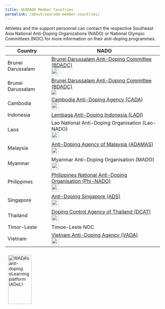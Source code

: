 ```yaml
---
title: SEARADO Member Countries
permalink: /about/searado-member-countries/
---
```

Athletes and the support personnel can contact the respective Southeast Asia National Anti-Doping Organizations (NADO) or National Olympic Committees (NOC) for more information on their anti-doping programmes.

| Country  | NADO |
| --- | --- |
| Brunei Darussalam  | [Brunei Darussalam Anti-Doping Committee (BDADC)](http://www.kkbs.gov.bn/BDADC/Introduction.aspx)<br>[<img src="https://i.ibb.co/vjKKsp5/facebook.png" height="24">](https://www.facebook.com/BruneiDarussalamAntiDopingCommittee)  |
| Brunei Darussalam  | [Brunei Darussalam Anti-Doping Committee (BDADC)](http://www.kkbs.gov.bn/BDADC/Introduction.aspx)<br><a href="https://www.facebook.com/BruneiDarussalamAntiDopingCommittee"><img align="left" src="https://i.ibb.co/vjKKsp5/facebook.png" style="border:none;width26;height26;" /></a> |
| Cambodia  | [Cambodia Anti-Doping Agency (CADA)](http://cada.gov.kh)<br>[<img src="https://i.ibb.co/vjKKsp5/facebook.png" height="24">](https://www.facebook.com/Cambodia-Anti-Doping-Agency-444252702444567/)  |
| Indonesia  | [Lembaga Anti-Doping Indonesia (LADI)](https://antidoping.id/)  |
| Laos  | Lao National Anti-Doping Organisation  (Lao-NADO)<br>[<img src="https://i.ibb.co/vjKKsp5/facebook.png" height="24">](https://www.facebook.com/LAO-NADO-105420464306279)  |
| Malaysia  | [Anti-Doping Agency of Malaysia (ADAMAS)](http://www.adamas.gov.my/en/)<br>[<img src="https://i.ibb.co/vjKKsp5/facebook.png" height="24">](https://www.facebook.com/adamas.my)  |
| Myanmar  | Myanmar Anti-Doping Organisation (MADO)<br>[<img src="https://i.ibb.co/vjKKsp5/facebook.png" height="24">](https://www.facebook.com/MADO-Myanmar-Anti-Doping-Organization-1927126144282271/)  |
| Philippines  | [Philippines National Anti-Doping Organisation (Phi-NADO)](https://phinado.psc.gov.ph)<br>[<img src="https://i.ibb.co/vjKKsp5/facebook.png" height="24">](https://www.facebook.com/phi.nado.35/about?lst=100000482975609%3A100039167085997%3A1563242199)  |
| Singapore  | [Anti-Doping Singapore (ADS)](https://www.sportsingapore.gov.sg/athletes-coaches/anti-doping-singapore)<br>[<img src="https://i.ibb.co/vjKKsp5/facebook.png" height="24">](https://www.facebook.com/antidopingsingapore/)  |
| Thailand  | [Doping Control Agency of Thailand (DCAT)](http://www.dcat.in.th/EN/Home/HOME/Index/0?AspxAutoDetectCookieSupport=1)<br>[<img src="https://i.ibb.co/vjKKsp5/facebook.png" height="24">](https://www.facebook.com/DCAT-Doping-Control-Agency-of-Thailand-352557894841553/)  |
| Timor-Leste  | Timoe-Leste NOC  |
| Vietnam  | [Vietnam Anti-Doping Agency (VADA)](http://www.vada.org.vn/)<br>[<img src="https://i.ibb.co/vjKKsp5/facebook.png" height="24">](https://www.facebook.com/vada.org.vn)  |

<a href="https://adel.wada-ama.org/" target="_blank"><img align="left" src="http://quiz.wada-ama.org/linkProgram/images-2010/ADeLWebSticker-transparent.png" alt="WADA’s anti-doping eLearning platform (ADeL)" style="border: none;margin:10px;width:76px;height:160px;" /></a>
